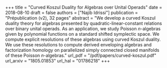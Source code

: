 +++
title = "Curved Koszul Duality for Algebras over Unital Operads"
date = 2018-08-10
draft = false
authors = ["Najib Idrissi"]
publication = "Prépublication (v2), 32 pages"
abstract = "We develop a curved Koszul duality theory for algebras presented by quadratic-linear-constant relations over binary unital operads. As an application, we study Poisson $n$-algebras given by polynomial functions on a standard shifted symplectic space. We compute explicit resolutions of these algebras using curved Koszul duality. We use these resolutions to compute derived enveloping algebras and factorization homology on parallelized simply connected closed manifolds of these Poisson $n$-algebras."
url_pdf = "/pdf/papers/curved-koszul.pdf"
url_arxiv = "1805.01853"
url_hal = "01786218"
+++
